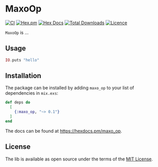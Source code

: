 # MaxoOp

[![CI](https://github.com/maxohq/maxo_op/actions/workflows/ci.yml/badge.svg?style=flat)](https://github.com/maxohq/maxo_op/actions/workflows/ci.yml)
[![Hex.pm](https://img.shields.io/hexpm/v/maxo_op.svg?style=flat)](https://hex.pm/packages/maxo_op)
[![Hex Docs](https://img.shields.io/badge/hex-docs-lightgreen.svg?style=flat)](https://hexdocs.pm/maxo_op/)
[![Total Downloads](https://img.shields.io/hexpm/dt/maxo_op.svg?style=flat)](https://hex.pm/packages/maxo_op)
[![Licence](https://img.shields.io/hexpm/l/maxo_op.svg?style=flat)](https://github.com/maxohq/maxo_op/blob/main/LICENCE)


`MaxoOp` is ...

## Usage

```elixir
IO.puts "hello"
```

## Installation

The package can be installed by adding `maxo_op` to your list of dependencies in `mix.exs`:

```elixir
def deps do
  [
    {:maxo_op, "~> 0.1"}
  ]
end
```

The docs can be found at <https://hexdocs.pm/maxo_op>.

## License

The lib is available as open source under the terms of the [MIT License](https://opensource.org/licenses/MIT).
